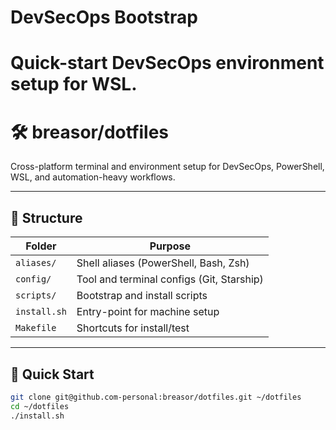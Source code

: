 # DevSecOps Bootstrap

Quick-start DevSecOps environment setup for WSL.
=======
# 🛠️ breasor/dotfiles

Cross-platform terminal and environment setup for DevSecOps, PowerShell, WSL, and automation-heavy workflows.

---

## 📁 Structure

| Folder        | Purpose                                      |
|---------------|----------------------------------------------|
| `aliases/`    | Shell aliases (PowerShell, Bash, Zsh)        |
| `config/`     | Tool and terminal configs (Git, Starship)    |
| `scripts/`    | Bootstrap and install scripts                |
| `install.sh`  | Entry-point for machine setup                |
| `Makefile`    | Shortcuts for install/test                   |

---

## 🚀 Quick Start

```bash
git clone git@github.com-personal:breasor/dotfiles.git ~/dotfiles
cd ~/dotfiles
./install.sh
